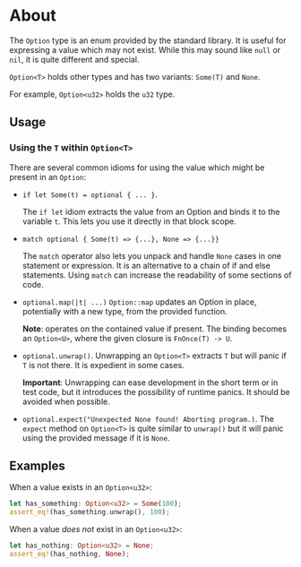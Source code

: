 # About

The `Option` type is an enum provided by the standard library. It is useful for expressing a value which may not exist.
While this may sound like `null` or `nil`, it is quite different and special.

`Option<T>` holds other types and has two variants: `Some(T)` and `None`.

For example, `Option<u32>` holds the `u32` type.

## Usage

### Using the `T` within `Option<T>`

There are several common idioms for using the value which might be present in an `Option`:

- `if let Some(t) = optional { ... }`.

    The `if let` idiom extracts the value from an Option<T> and binds it to the variable `t`. This lets you use it directly in that block scope.

- `match optional { Some(t) => {...}, None => {...}}`

    The `match` operator also lets you unpack and handle `None` cases in one statement or expression. It is an alternative to a chain of if and else statements. Using `match` can increase the readability of some sections of code.
- `optional.map(|t| ...)`
   `Option::map` updates an Option in place, potentially with a new type, from the provided function.

   **Note**: operates on the contained value if present. The binding becomes an `Option<U>`, where the given closure is `FnOnce(T) -> U`.
- `optional.unwrap()`.
   Unwrapping an `Option<T>` extracts `T` but will panic if `T` is not there. It is expedient in some cases.

   **Important**: Unwrapping can ease development in the short term or in test code, but it introduces the possibility of runtime panics. It should be avoided when possible.

- `optional.expect("Unexpected None found! Aborting program.)`.
   The `expect` method on `Option<T>` is quite similar to `unwrap()` but it will panic using the provided message if it is `None`.

## Examples

When a value exists in an `Option<u32>`:
```rust
let has_something: Option<u32> = Some(100);
assert_eq!(has_something.unwrap(), 100);
```

When a value *does not* exist in an `Option<u32>`:
```rust
let has_nothing: Option<u32> = None;
assert_eq!(has_nothing, None);
```
